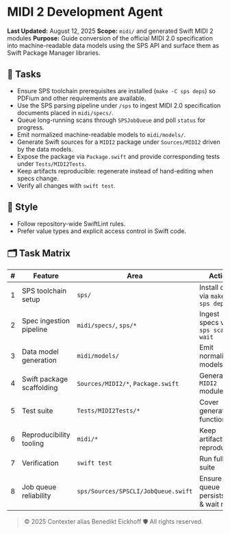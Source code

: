 # MIDI 2 Development Agent

**Last Updated:** August 12, 2025
**Scope:** `midi/` and generated Swift MIDI 2 modules
**Purpose:** Guide conversion of the official MIDI 2.0 specification into machine-readable data models using the SPS API and surface them as Swift Package Manager libraries.

## 🎯 Tasks
- Ensure SPS toolchain prerequisites are installed (`make -C sps deps`) so PDFium and other requirements are available.
- Use the SPS parsing pipeline under `/sps` to ingest MIDI 2.0 specification documents placed in `midi/specs/`.
- Queue long-running scans through `SPSJobQueue` and poll `status` for progress.
- Emit normalized machine-readable models to `midi/models/`.
- Generate Swift sources for a `MIDI2` package under `Sources/MIDI2` driven by the data models.
- Expose the package via `Package.swift` and provide corresponding tests under `Tests/MIDI2Tests`.
- Keep artifacts reproducible: regenerate instead of hand-editing when specs change.
- Verify all changes with `swift test`.

## 📝 Style
- Follow repository-wide SwiftLint rules.
- Prefer value types and explicit access control in Swift code.

## 🗂 Task Matrix

| # | Feature | Area | Action | Problems | Results | Status |
|---|---------|------|--------|----------|---------|--------|
| 1 | SPS toolchain setup | `sps/` | Install deps via `make -C sps deps` | — | — | TODO |
| 2 | Spec ingestion pipeline | `midi/specs/`, `sps/*` | Ingest specs via `sps scan --wait` | — | — | TODO |
| 3 | Data model generation | `midi/models/` | Emit normalized models | — | — | TODO |
| 4 | Swift package scaffolding | `Sources/MIDI2/*`, `Package.swift` | Generate `MIDI2` module | — | — | TODO |
| 5 | Test suite | `Tests/MIDI2Tests/*` | Cover generated functionality | — | — | TODO |
| 6 | Reproducibility tooling | `midi/*` | Keep artifacts reproducible | — | — | TODO |
| 7 | Verification | `swift test` | Run full test suite | — | — | TODO |
| 8 | Job queue reliability | `sps/Sources/SPSCLI/JobQueue.swift` | Ensure queue persists jobs & wait mode | — | — | TODO |

> © 2025 Contexter alias Benedikt Eickhoff 🛡️ All rights reserved.
